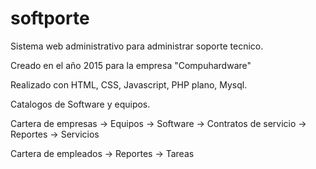 # softporte
Sistema web administrativo para administrar soporte tecnico. 

Creado en el año 2015 para la empresa "Compuhardware"

Realizado con HTML, CSS, Javascript, PHP plano, Mysql.


Catalogos de Software y equipos.

Cartera de empresas -> Equipos -> Software
                    -> Contratos de servicio
                    -> Reportes
                    -> Servicios
                    
Cartera de empleados -> Reportes
                     -> Tareas
